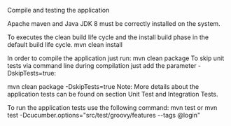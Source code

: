 
Compile and testing the application

Apache maven and Java JDK 8 must be correctly installed on the system.

To executes the clean build life cycle and the install build phase in the default build life cycle.
mvn clean install

In order to compile the application just run:
mvn clean package
To skip unit tests via command line during compilation just add the parameter -DskipTests=true:

mvn clean package -DskipTests=true 
Note: More details about the application tests can be found on section Unit Test and Integration Tests.

To run the application tests use the following command:
mvn test or mvn test -Dcucumber.options="src/test/groovy/features --tags @login"
